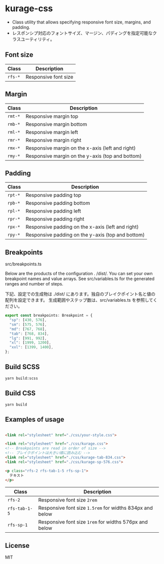 # kurage-css

- Class utility that allows specifying responsive font size, margins, and padding.
- レスポンシプ対応のフォントサイズ、マージン、パディングを指定可能なクラスユーティリティ。

## Font size

| Class   | Description          |
|---------|----------------------|
| `rfs-*` | Responsive font size |

## Margin

| Class   | Description                                      |
|---------|--------------------------------------------------|
| `rmt-*` | Responsive margin top                            |
| `rmb-*` | Responsive margin bottom                         |
| `rml-*` | Responsive margin left                           |
| `rmr-*` | Responsive margin right                          |
| `rmx-*` | Responsive margin on the x-axis (left and right) |
| `rmy-*` | Responsive margin on the y-axis (top and bottom) |

## Padding

| Class   | Description                                       |
|---------|---------------------------------------------------|
| `rpt-*` | Responsive padding top                            |
| `rpb-*` | Responsive padding bottom                         |
| `rpl-*` | Responsive padding left                           |
| `rpr-*` | Responsive padding right                          |
| `rpx-*` | Responsive padding on the x-axis (left and right) |
| `rpy-*` | Responsive padding on the y-axis (top and bottom) |

## Breakpoints

src/breakpoints.ts

Below are the products of the configuration . /dist/. You can set your own breakpoint names and value arrays.
See src/variables.ts for the generated ranges and number of steps.

下記、設定での生成物は ./dist/ にあります。独自のブレイクポイント名と値の配列を設定できます。
生成範囲やステップ数は、src/variables.ts を参照してください。

```typescript
export const breakpoints: Breakpoint = {
  "sp": [430, 576],
  "sm": [575, 576],
  "md": [767, 768],
  "tab": [768, 834],
  "lg": [991, 992],
  "xl": [1999, 1200],
  "xxl": [1399, 1400],
};
```

## Build SCSS

```
yarn build:scss
```

## Build CSS

```
yarn build
```

## Examples of usage

```html

<link rel="stylesheet" href="./css/your-style.css">

<link rel="stylesheet" href="./css/kurage.css">
<!-- Breakpoints are read in order of size -->
<!-- ブレイクポイントは大きい順に読み込む -->
<link rel="stylesheet" href="./css/kurage-tab-834.css">
<link rel="stylesheet" href="./css/kurage-sp-576.css">

<p class="rfs-2 rfs-tab-1-5 rfs-sp-1">
  テキスト
</p>
```

| Class         | Description                                              |
|---------------|----------------------------------------------------------|
| `rfs-2`       | Responsive font size `2rem`                              |
| `rfs-tab-1-5` | Responsive font size `1.5rem` for widths 834px and below |
| `rfs-sp-1`    | Responsive font size `1rem` for widths 576px and below   |

## License

MIT
